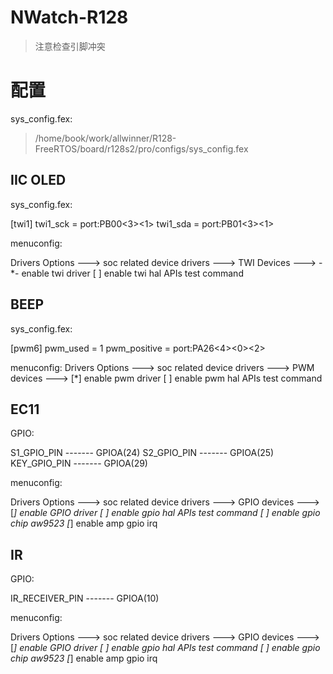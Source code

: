 # NWatch-R128

> 注意检查引脚冲突

# 配置

sys_config.fex:

> /home/book/work/allwinner/R128-FreeRTOS/board/r128s2/pro/configs/sys_config.fex

## IIC OLED

sys_config.fex:

[twi1]
twi1_sck        = port:PB00<3><1><default><default>
twi1_sda        = port:PB01<3><1><default><default>

menuconfig:

Drivers Options  --->
    soc related device drivers  --->
        TWI Devices  --->
            -*- enable twi driver
            [ ]   enable twi hal APIs test command

## BEEP

sys_config.fex:

[pwm6]
pwm_used        = 1
pwm_positive    = port:PA26<4><0><2><default>


menuconfig:
Drivers Options  --->
    soc related device drivers  --->
        PWM devices --->
            [*] enable pwm driver
            [ ]   enable pwm hal APIs test command

## EC11


GPIO:

S1_GPIO_PIN   -------  GPIOA(24)
S2_GPIO_PIN   -------  GPIOA(25)
KEY_GPIO_PIN  -------  GPIOA(29)


menuconfig:

Drivers Options  --->
    soc related device drivers  --->
        GPIO devices --->
            [*] enable GPIO driver
            [ ]   enable gpio hal APIs test command
            [ ] enable gpio chip aw9523
            [*] enable amp gpio irq


## IR

GPIO:

IR_RECEIVER_PIN   -------   GPIOA(10)

menuconfig:

Drivers Options  --->
    soc related device drivers  --->
            GPIO devices --->
                [*] enable GPIO driver
                [ ]   enable gpio hal APIs test command
                [ ] enable gpio chip aw9523
                [*] enable amp gpio irq




